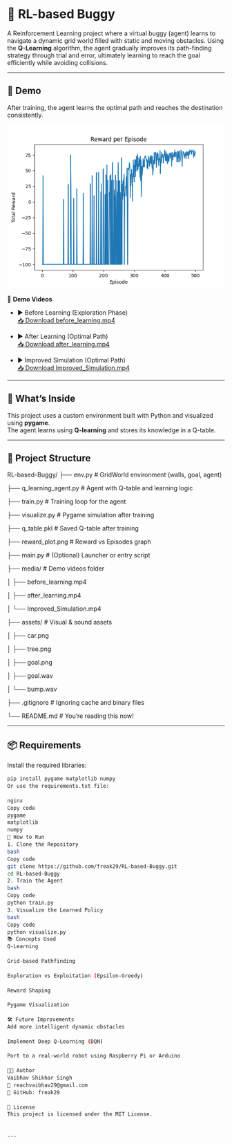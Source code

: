 # 🤖 RL-based Buggy

A Reinforcement Learning project where a virtual buggy (agent) learns to navigate a dynamic grid world filled with static and moving obstacles. Using the **Q-Learning** algorithm, the agent gradually improves its path-finding strategy through trial and error, ultimately learning to reach the goal efficiently while avoiding collisions.

---

## 🚀 Demo

After training, the agent learns the optimal path and reaches the destination consistently.

![Reward Plot](reward_plot.png)

🎥 **Demo Videos**

- ▶️ Before Learning (Exploration Phase)  
  [📥 Download before_learning.mp4](media/before_learning.mp4)

- ▶️ After Learning (Optimal Path)  
  [📥 Download after_learning.mp4](media/after_learning.mp4)

- ▶️ Improved Simulation (Optimal Path)  
  [📥 Download Improved_Simulation.mp4](media/Improved_Simulation.mp4)

---

## 🧠 What’s Inside

This project uses a custom environment built with Python and visualized using **pygame**.  
The agent learns using **Q-learning** and stores its knowledge in a Q-table.

---

## 📁 Project Structure

RL-based-Buggy/
├── env.py # GridWorld environment (walls, goal, agent)

├── q_learning_agent.py # Agent with Q-table and learning logic

├── train.py # Training loop for the agent

├── visualize.py # Pygame simulation after training

├── q_table.pkl # Saved Q-table after training

├── reward_plot.png # Reward vs Episodes graph

├── main.py # (Optional) Launcher or entry script

├── media/ # Demo videos folder

│ ├── before_learning.mp4

│ ├── after_learning.mp4

│ └── Improved_Simulation.mp4

├── assets/ # Visual & sound assets

│ ├── car.png

│ ├── tree.png

│ ├── goal.png

│ ├── goal.wav

│ └── bump.wav

├── .gitignore # Ignoring cache and binary files

└── README.md # You’re reading this now!


---

## 📦 Requirements

Install the required libraries:

```bash
pip install pygame matplotlib numpy
Or use the requirements.txt file:

nginx
Copy code
pygame
matplotlib
numpy
🏁 How to Run
1. Clone the Repository
bash
Copy code
git clone https://github.com/freak29/RL-based-Buggy.git
cd RL-based-Buggy
2. Train the Agent
bash
Copy code
python train.py
3. Visualize the Learned Policy
bash
Copy code
python visualize.py
📚 Concepts Used
Q-Learning

Grid-based Pathfinding

Exploration vs Exploitation (Epsilon-Greedy)

Reward Shaping

Pygame Visualization

🛠️ Future Improvements
Add more intelligent dynamic obstacles

Implement Deep Q-Learning (DQN)

Port to a real-world robot using Raspberry Pi or Arduino

🧑‍💻 Author
Vaibhav Shikhar Singh
📧 reachvaibhav29@gmail.com
🔗 GitHub: freak29

📄 License
This project is licensed under the MIT License.


---
